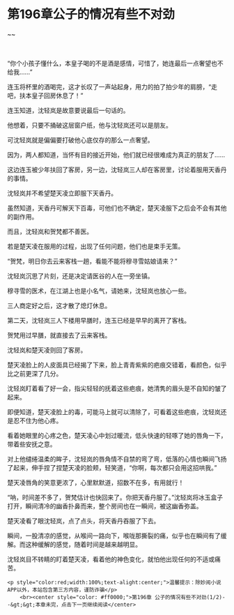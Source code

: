 # 第196章公子的情况有些不对劲
~~
    	    <p name="pagetop" href="javascript:void(0);" onclick="return false" style="line-height: 35px;padding: 10px;color: #333;"> </p><p>“你个小孩子懂什么，本皇子喝的不是酒是感情，可惜了，她连最后一点奢望也不给我……”</p><p>连玉将杯里的酒喝完，这才长叹了一声站起身，用力的拍了拍少年的肩膀，“走吧，扶本皇子回房休息了！”</p><p>连玉知道，沈轻岚是故意要说最后一句话的。</p><p>他想着，只要不捅破这层窗户纸，他与沈轻岚还可以是朋友。</p><p>可沈轻岚就是偏偏要打破他心底仅存的那么一点奢望。</p><p>因为，两人都知道，当怀有目的接近开始，他们就已经很难成为真正的朋友了……</p><p>这边连玉被少年扶回了客房，另一边，沈轻岚三人却在客房里，讨论着服用天香丹的事情。</p><p>沈轻岚并不希望楚天凌立即服下天香丹。</p><p>虽然知道，天香丹可解天下百毒，可他们也不确定，楚天凌服下之后会不会有其他的副作用。</p><p>而且，沈轻岚和贺梵都不善医。</p><p>若是楚天凌在服用的过程，出现了任何问题，他们也是束手无策。</p><p>“贺梵，明日你去云来客栈一趟，看能不能将穆寻雪姑娘请来？”</p><p>沈轻岚沉思了片刻，还是决定请医谷的人在一旁坐镇。</p><p>穆寻雪的医术，在江湖上也是小名气，请她来，沈轻岚也放心一些。</p><p>三人商定好之后，这才散了熄灯休息。</p><p>第二天，沈轻岚三人下楼用早膳时，连玉已经是早早的离开了客栈。</p><p>贺梵用过早膳，就直接去了云来客栈。</p><p>沈轻岚和楚天凌则回了客房。</p><p>楚天凌脸上的人皮面具已经揭了下来，脸上青青紫紫的疤痕交错着，看颜色，似乎比之前更深了几分。</p><p>沈轻岚盯着看了好一会，指尖轻轻的抚着这些疤痕，她清隽的眉头是不自知的皱了起来。</p><p>即便知道，楚天凌脸上的毒，可能马上就可以清除了，可看着这些疤痕，沈轻岚还是忍不住为他心疼。</p><p>看着她眼里的心疼之色，楚天凌心中划过暖流，低头快速的轻啄了她的唇角一下，带着些安抚之意。</p><p>对上他缱绻温柔的眸子，沈轻岚的唇角情不自禁的弯了弯，低落的心情也瞬间飞扬了起来，伸手捏了捏楚天凌的脸颊，轻笑道，“你啊，每次都只会用这招哄我。”</p><p>楚天凌唇角的笑意更浓了，心里默默道，招数不在多，有用就行！</p><p>“呐，时间差不多了，贺梵估计也快回来了。你把天香丹服了。”沈轻岚将冰玉盒子打开，瞬间清冷的幽香扑鼻而来，整个房间也在一瞬间，被这幽香弥盖。</p><p>楚天凌看了眼沈轻岚，点了点头，将天香丹吞服了下去。</p><p>瞬间，一股清凉的感觉，从喉间一路向下，喉咙那撕裂的痛，似乎也在瞬间有了缓解。而这种缓解的感觉，随着时间是越来越明显。</p><p>沈轻岚目不转睛的盯着楚天凌，看着他的神色变化，就怕他出现任何的不适或痛苦。</p>
    	
   	<p style="color:red;width:100%;text-alight:center;">温馨提示：除妙阅小说APP以外，本站包含第三方内容，谨防诈骗</p>
    	<br><center style="color: #ff0000;">第196章 公子的情况有些不对劲(1/2)--&gt;&gt;本章未完，点击下一页继续阅读</center>
    	